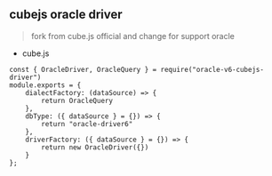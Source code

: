 
## cubejs oracle driver

> fork from cube.js official and change for support oracle

* cube.js

```code
const { OracleDriver, OracleQuery } = require("oracle-v6-cubejs-driver")
module.exports = {
    dialectFactory: (dataSource) => {        
        return OracleQuery
    },
    dbType: ({ dataSource } = {}) => {
        return "oracle-driver6"
    },
    driverFactory: ({ dataSource } = {}) => {
        return new OracleDriver({})
    }
};
```
